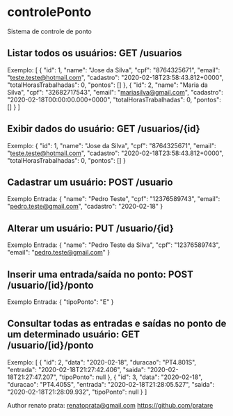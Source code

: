 # controlePonto
Sistema de controle de ponto

## Listar todos os usuários: GET /usuarios
Exemplo:
[
    {
        "id": 1,
        "name": "Jose da Silva",
        "cpf": "8764325671",
        "email": "teste.teste@hotmail.com",
        "cadastro": "2020-02-18T23:58:43.812+0000",
        "totalHorasTrabalhadas": 0,
        "pontos": []
    },
    {
        "id": 2,
        "name": "Maria da Silva",
        "cpf": "32682717543",
        "email": "mariasilva@gmail.com",
        "cadastro": "2020-02-18T00:00:00.000+0000",
        "totalHorasTrabalhadas": 0,
        "pontos": []
    }
]

## Exibir dados do usuário: GET /usuarios/{id}
 Exemplo:
 {
	"id": 1,
	"name": "Jose da Silva",
	"cpf": "8764325671",
	"email": "teste.teste@hotmail.com",
	"cadastro": "2020-02-18T23:58:43.812+0000",
	"totalHorasTrabalhadas": 0,
	"pontos": []
}

## Cadastrar um usuário: POST /usuario
Exemplo Entrada:
{
	"name": "Pedro Teste",
	"cpf": "12376589743",
	"email": "pedro.teste@gmail.com",
	"cadastro": "2020-02-18"
}

## Alterar um usuário: PUT /usuario/{id}
Exemplo Entrada:
{
	"name": "Pedro Teste da Silva",
	"cpf": "12376589743",
	"email": "pedro.teste@gmail.com"
}

## Inserir uma entrada/saída no ponto: POST /usuario/[id}/ponto
Exemplo Entrada:
{
	"tipoPonto": "E"
}

## Consultar todas as entradas e saídas no ponto de um determinado usuário: GET /usuario/[id}/ponto
 Exemplo:
 [
    {
        "id": 2,
        "data": "2020-02-18",
        "duracao": "PT4.801S",
        "entrada": "2020-02-18T21:27:42.406",
        "saida": "2020-02-18T21:27:47.207",
        "tipoPonto": null
    },
    {
        "id": 3,
        "data": "2020-02-18",
        "duracao": "PT4.405S",
        "entrada": "2020-02-18T21:28:05.527",
        "saida": "2020-02-18T21:28:09.932",
        "tipoPonto": null
    }
]

Author
renato prata: renatoprata@gmail.com
https://github.com/pratare
